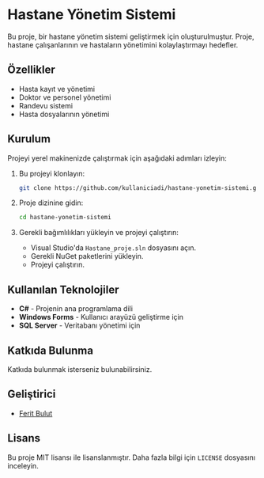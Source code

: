 
# Hastane Yönetim Sistemi

Bu proje, bir hastane yönetim sistemi geliştirmek için oluşturulmuştur. Proje, hastane çalışanlarının ve hastaların yönetimini kolaylaştırmayı hedefler.

## Özellikler

- Hasta kayıt ve yönetimi
- Doktor ve personel yönetimi
- Randevu sistemi
- Hasta dosyalarının yönetimi

## Kurulum

Projeyi yerel makinenizde çalıştırmak için aşağıdaki adımları izleyin:

1. Bu projeyi klonlayın:

   ```bash
   git clone https://github.com/kullaniciadi/hastane-yonetim-sistemi.git
   ```

2. Proje dizinine gidin:

   ```bash
   cd hastane-yonetim-sistemi
   ```

3. Gerekli bağımlılıkları yükleyin ve projeyi çalıştırın:

   - Visual Studio'da `Hastane_proje.sln` dosyasını açın.
   - Gerekli NuGet paketlerini yükleyin.
   - Projeyi çalıştırın.

## Kullanılan Teknolojiler

- **C#** - Projenin ana programlama dili
- **Windows Forms** - Kullanıcı arayüzü geliştirme için
- **SQL Server** - Veritabanı yönetimi için

## Katkıda Bulunma

Katkıda bulunmak isterseniz bulunabilirsiniz.

## Geliştirici

- [Ferit Bulut](https://www.linkedin.com/in/feritbulut/)

## Lisans

Bu proje MIT lisansı ile lisanslanmıştır. Daha fazla bilgi için `LICENSE` dosyasını inceleyin.
